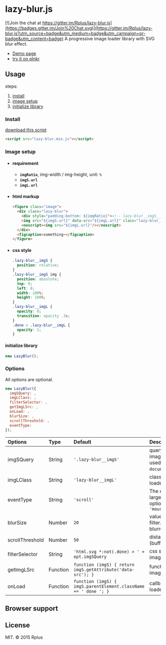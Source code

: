 # lazy-blur.js

[![Join the chat at https://gitter.im/Rplus/lazy-blur.js](https://badges.gitter.im/Join%20Chat.svg)](https://gitter.im/Rplus/lazy-blur.js?utm_source=badge&utm_medium=badge&utm_campaign=pr-badge&utm_content=badge)
A progressive image loader library with SVG blur effect.

* [Demo page](http://rplus.github.io/lazy-blur.js/)
* [try it on plnkr](http://plnkr.co/)

## Usage

steps:

1. [install](#install)
2. [image setup](#setup)
3. [initialize library](#initialize)

### <a name="install"></a>Install

[download this script]()

```html
<script src="lazy-blur.min.js"></script>
```

### <a name="setup"></a>Image setup

* #### requirement

  * **`imgRatio`**, img-width / img-height, unit: `%`
  * **`imgS.url`**
  * **`imgL.url`**

* #### html markup

  ```html
  <figure class="image">
    <div class="lazy-blur">
      <div style="padding-bottom: ${imgRatio}"><!-- lazy-blur__imgS__placeholder --></div>
      <img src="${imgS.url}" data-src="${imgL.url}" class="lazy-blur__imgS"/>
      <noscript><img src="${imgL.url}"/></noscript>
    </div>
    <figcaption>something~</figcaption>
  </figure>
  ```

* #### css style

  ```css
  .lazy-blur__imgS {
    position: relative;
  }
  .lazy-blur__imgS img {
    position: absolute;
    top: 0;
    left: 0;
    width: 100%;
    height: 100%;
  }
  .lazy-blur__imgL {
    opacity: 0;
    transition: opacity .3s;
  }
  .done > .lazy-blur__imgL {
    opacity: 1;
  }
  ```

#### <a name="initialize"></a>initialize library

```js
new LazyBlur();
```

### Options

All options are optional.

```js
new LazyBlur({
  imgSQuery: ,
  imgLClass: ,
  filterSelector: ,
  getImgLSrc: ,
  onLoad: ,
  blurSize: ,
  scrollThreshold: ,
  eventType:
});
```

| Options         | Type     | Default              | Description                                                                                 |
|:----------------|:---------|:---------------------|:--------------------------------------------------------------------------------------------|
| imgSQuery       | String   | `'.lazy-blur__imgS'` | query selector of small images. <br>used in `document.querySelectorAll`.                    |
| imgLClass       | String   | `'lazy-blur__imgL'`  | class name of large images loaded by lazy-blur.js.                                          |
| eventType       | String   | `'scroll'`           | The event to active loading large images.<br>optional: `'scroll'`, `'click'`, `'mouseover'` |
| blurSize        | Number   | `20`                 | value of svg gaussian blur filter. larger is more blurred.                                  |
| scrollThreshold | Number   | `50`                 | distance of scroll threshold (buffer), unit: `px`                                           |
| filterSelector  | String   | `'html.svg *:not(.done) > ' + opt.imgSQuery`                    | css selector for small images with SVG filter.   |
| getImgLSrc      | Function | `function (imgS) { return imgS.getAttribute('data-src'); }`     | function for getting large image's source url.   |
| onLoad          | Function | `function (imgS) { imgS.parentElement.className += ' done '; }` | callback for large image loaded.                 |

## Browser support

## License

MIT. © 2015 Rplus
